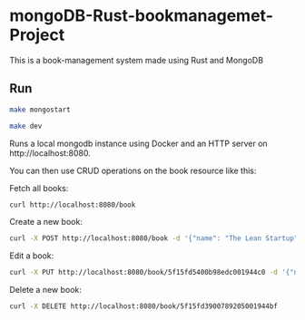 # mongoDB-Rust-bookmanagemet-Project

This is a book-management system made using Rust and MongoDB

## Run

```bash
make mongostart

make dev
```

Runs a local mongodb instance using Docker and an HTTP server on http://localhost:8080.

You can then use CRUD operations on the book resource like this:

Fetch all books:

```bash
curl http://localhost:8080/book
```

Create a new book:

```bash
curl -X POST http://localhost:8080/book -d '{"name": "The Lean Startup", "author": "Eric Ries", "num_pages": 480, "tags": ["non-fiction", "startup"]}' -H "content-type: application/json"
```

Edit a book:

```bash
curl -X PUT http://localhost:8080/book/5f15fd5400b98edc001944c0 -d '{"name": "The Lean Way", "author": "Eric Ries", "num_pages": 650, "tags": ["non-fiction", "business"]}' -H "content-type: application/json"
```

Delete a new book:

```bash
curl -X DELETE http://localhost:8080/book/5f15fd3900789205001944bf
```
